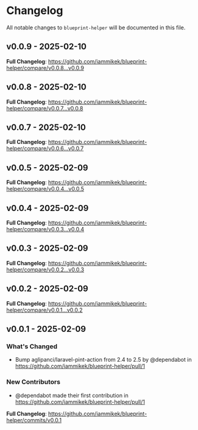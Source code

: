 # Changelog

All notable changes to `blueprint-helper` will be documented in this file.

## v0.0.9 - 2025-02-10

**Full Changelog**: https://github.com/iammikek/blueprint-helper/compare/v0.0.8...v0.0.9

## v0.0.8 - 2025-02-10

**Full Changelog**: https://github.com/iammikek/blueprint-helper/compare/v0.0.7...v0.0.8

## v0.0.7 - 2025-02-10

**Full Changelog**: https://github.com/iammikek/blueprint-helper/compare/v0.0.6...v0.0.7

## v0.0.5 - 2025-02-09

**Full Changelog**: https://github.com/iammikek/blueprint-helper/compare/v0.0.4...v0.0.5

## v0.0.4 - 2025-02-09

**Full Changelog**: https://github.com/iammikek/blueprint-helper/compare/v0.0.3...v0.0.4

## v0.0.3 - 2025-02-09

**Full Changelog**: https://github.com/iammikek/blueprint-helper/compare/v0.0.2...v0.0.3

## v0.0.2 - 2025-02-09

**Full Changelog**: https://github.com/iammikek/blueprint-helper/compare/v0.0.1...v0.0.2

## v0.0.1 - 2025-02-09

### What's Changed

* Bump aglipanci/laravel-pint-action from 2.4 to 2.5 by @dependabot in https://github.com/iammikek/blueprint-helper/pull/1

### New Contributors

* @dependabot made their first contribution in https://github.com/iammikek/blueprint-helper/pull/1

**Full Changelog**: https://github.com/iammikek/blueprint-helper/commits/v0.0.1
